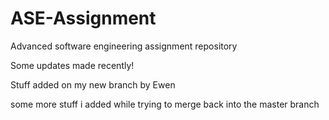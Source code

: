 ASE-Assignment
==============

Advanced software engineering assignment repository

Some updates made recently!

Stuff added on my new branch by Ewen

some more stuff i added while trying to merge back into the master branch